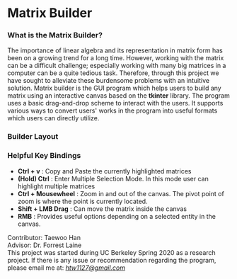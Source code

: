 # Matrix Builder

### What is the Matrix Builder?
The importance of linear algebra and its representation in matrix form has been on a growing
trend for a long time. However, working with the matrix can be a difficult challenge; especially
working with many big matrices in a computer can be a quite tedious task. Therefore, through this project
we have sought to alleviate these burdensome problems with an intuitive solution.
Matrix builder is the GUI program which helps users to build any matrix using an interactive canvas based on 
the **tkinter** library. The program uses a basic drag-and-drop scheme to interact with the users. It supports various
ways to convert users' works in the program into useful formats which users can directly utilize. 


### Builder Layout



### Helpful Key Bindings
- **Ctrl + v** : Copy and Paste the currently highlighted matrices
- **(Hold) Ctrl** : Enter Multiple Selection Mode. In this mode user can highlight multiple matrices
- **Ctrl + Mousewheel** : Zoom in and out of the canvas. The pivot point of zoom is where the point is
  currently located.
- **Shift + LMB Drag** : Can move the matrix inside the canvas
- **RMB** : Provides useful options depending on a selected entity in the canvas. 


Contributor: Taewoo Han\
Advisor: Dr. Forrest Laine\
This project was started during UC Berkeley Spring 2020 as a research project. If there is any
issue or recommendation regarding the program, please email me at: *htw1127@gmail.com*